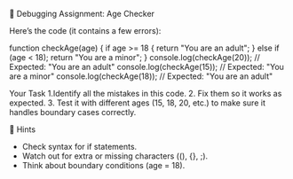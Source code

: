 📝 Debugging Assignment: Age Checker

Here’s the code (it contains a few errors):

function checkAge(age) {
    if age >= 18 {
        return "You are an adult";
    } else if (age < 18);
        return "You are a minor";
}
console.log(checkAge(20)); // Expected: "You are an adult"
console.log(checkAge(15)); // Expected: "You are a minor"
console.log(checkAge(18)); // Expected: "You are an adult"

Your Task
1.Identify all the mistakes in this code.
2. Fix them so it works as expected.
3. Test it with different ages (15, 18, 20, etc.) to make sure it handles boundary cases correctly.

🔑 Hints
- Check syntax for if statements.
- Watch out for extra or missing characters ((), {}, ;).
- Think about boundary conditions (age = 18).